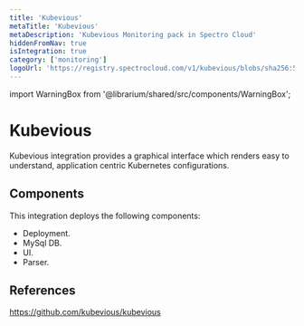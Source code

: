 ```yaml
---
title: 'Kubevious'
metaTitle: 'Kubevious'
metaDescription: 'Kubevious Monitoring pack in Spectro Cloud'
hiddenFromNav: true
isIntegration: true
category: ['monitoring']
logoUrl: 'https://registry.spectrocloud.com/v1/kubevious/blobs/sha256:5e33d7b51b1317a834b4552d96fc1cc8463000a7eedbcb4b784ea07236f3d7f7?type=image/png'
---
```


import WarningBox from '@librarium/shared/src/components/WarningBox';

# Kubevious

Kubevious integration provides a graphical interface which renders easy to understand, application centric Kubernetes configurations.

## Components

This integration deploys the following components:

* Deployment.
* MySql DB.
* UI.
* Parser.

## References

https://github.com/kubevious/kubevious
